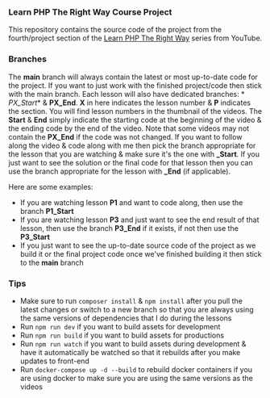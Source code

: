 ### Learn PHP The Right Way Course Project

This repository contains the source code of the project from the fourth/project section of
the [Learn PHP The Right Way](https://youtube.com/playlist?list=PLr3d3QYzkw2xabQRUpcZ_IBk9W50M9pe-) series from YouTube.

### Branches

The **main** branch will always contain the latest or most up-to-date code for the project. If you want to just work
with the finished project/code then stick with the main branch. Each lesson will also have dedicated branches: *
*PX_Start** & **PX_End**. **X** in here indicates the lesson number & **P** indicates the section. You will find lesson
numbers in the thumbnail of the videos. The **Start** & **End** simply indicate the starting code at the beginning of
the video & the ending code by the end of the video. Note that some videos may not contain the **PX_End** if the code
was not changed. If you want to follow along the video & code along with me then pick the branch appropriate for the
lesson that you are watching & make sure it's the one with **_Start**. If you just want to see the solution or the final
code for that lesson then you can use the branch appropriate for the lesson with **_End** (if applicable).

Here are some examples:

* If you are watching lesson **P1** and want to code along, then use the branch **P1_Start**
* If you are watching lesson **P3** and just want to see the end result of that lesson, then use the branch **P3_End**
  if it exists, if not then use the **P3_Start**
* If you just want to see the up-to-date source code of the project as we build it or the final project code once we've
  finished building it then stick to the **main** branch

### Tips

* Make sure to run `composer install` & `npm install` after you pull the latest changes or switch to a new branch so
  that you are always using the same versions of dependencies that I do during the lessons
* Run `npm run dev` if you want to build assets for development
* Run `npm run build` if you want to build assets for productions
* Run `npm run watch` if you want to build assets during development & have it automatically be watched so that it
  rebuilds after you make updates to front-end
* Run `docker-compose up -d --build` to rebuild docker containers if you are using docker to make sure you are using the
  same versions as the videos
